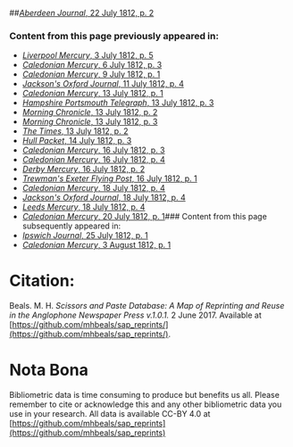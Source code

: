 ##[*Aberdeen Journal*, 22 July 1812, p. 2](https://mhbeals.github.io/sap_html/Aberdeen-Journal/Aberdeen-Journal-22-July-1812-p-2)

### Content from this page previously appeared in:
+ [*Liverpool Mercury*, 3 July 1812, p. 5](https://mhbeals.github.io/sap_html/Liverpool-Mercury/Liverpool-Mercury-3-July-1812-p-5)
+ [*Caledonian Mercury*, 6 July 1812, p. 3](https://mhbeals.github.io/sap_html/Caledonian-Mercury/Caledonian-Mercury-6-July-1812-p-3)
+ [*Caledonian Mercury*, 9 July 1812, p. 1](https://mhbeals.github.io/sap_html/Caledonian-Mercury/Caledonian-Mercury-9-July-1812-p-1)
+ [*Jackson's Oxford Journal*, 11 July 1812, p. 4](https://mhbeals.github.io/sap_html/Jackson's-Oxford-Journal/Jackson's-Oxford-Journal-11-July-1812-p-4)
+ [*Caledonian Mercury*, 13 July 1812, p. 1](https://mhbeals.github.io/sap_html/Caledonian-Mercury/Caledonian-Mercury-13-July-1812-p-1)
+ [*Hampshire Portsmouth Telegraph*, 13 July 1812, p. 3](https://mhbeals.github.io/sap_html/Hampshire-Portsmouth-Telegraph/Hampshire-Portsmouth-Telegraph-13-July-1812-p-3)
+ [*Morning Chronicle*, 13 July 1812, p. 2](https://mhbeals.github.io/sap_html/Morning-Chronicle/Morning-Chronicle-13-July-1812-p-2)
+ [*Morning Chronicle*, 13 July 1812, p. 3](https://mhbeals.github.io/sap_html/Morning-Chronicle/Morning-Chronicle-13-July-1812-p-3)
+ [*The Times*, 13 July 1812, p. 2](https://mhbeals.github.io/sap_html/The-Times/The-Times-13-July-1812-p-2)
+ [*Hull Packet*, 14 July 1812, p. 3](https://mhbeals.github.io/sap_html/Hull-Packet/Hull-Packet-14-July-1812-p-3)
+ [*Caledonian Mercury*, 16 July 1812, p. 3](https://mhbeals.github.io/sap_html/Caledonian-Mercury/Caledonian-Mercury-16-July-1812-p-3)
+ [*Caledonian Mercury*, 16 July 1812, p. 4](https://mhbeals.github.io/sap_html/Caledonian-Mercury/Caledonian-Mercury-16-July-1812-p-4)
+ [*Derby Mercury*, 16 July 1812, p. 2](https://mhbeals.github.io/sap_html/Derby-Mercury/Derby-Mercury-16-July-1812-p-2)
+ [*Trewman's Exeter Flying Post*, 16 July 1812, p. 1](https://mhbeals.github.io/sap_html/Trewman's-Exeter-Flying-Post/Trewman's-Exeter-Flying-Post-16-July-1812-p-1)
+ [*Caledonian Mercury*, 18 July 1812, p. 4](https://mhbeals.github.io/sap_html/Caledonian-Mercury/Caledonian-Mercury-18-July-1812-p-4)
+ [*Jackson's Oxford Journal*, 18 July 1812, p. 4](https://mhbeals.github.io/sap_html/Jackson's-Oxford-Journal/Jackson's-Oxford-Journal-18-July-1812-p-4)
+ [*Leeds Mercury*, 18 July 1812, p. 4](https://mhbeals.github.io/sap_html/Leeds-Mercury/Leeds-Mercury-18-July-1812-p-4)
+ [*Caledonian Mercury*, 20 July 1812, p. 1](https://mhbeals.github.io/sap_html/Caledonian-Mercury/Caledonian-Mercury-20-July-1812-p-1)### Content from this page subsequently appeared in:
+ [*Ipswich Journal*, 25 July 1812, p. 1](https://mhbeals.github.io/sap_html/Ipswich-Journal/Ipswich-Journal-25-July-1812-p-1)
+ [*Caledonian Mercury*, 3 August 1812, p. 1](https://mhbeals.github.io/sap_html/Caledonian-Mercury/Caledonian-Mercury-3-August-1812-p-1)
                    
# Citation: 

Beals. M. H. *Scissors and Paste Database: A Map of Reprinting and Reuse in the Anglophone Newspaper Press v.1.0.1.* 2 June 2017. Available at [https://github.com/mhbeals/sap_reprints/](https://github.com/mhbeals/sap_reprints/). 
                    
# Nota Bona

Bibliometric data is time consuming to produce but benefits us all. Please remember to cite or acknowledge this and any other bibliometric data you use in your research. All data is available CC-BY 4.0 at [https://github.com/mhbeals/sap_reprints](https://github.com/mhbeals/sap_reprints)